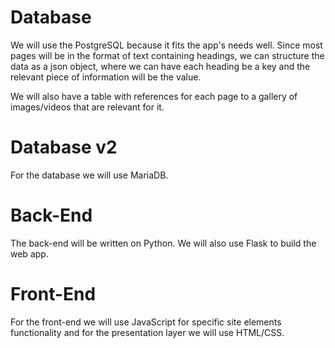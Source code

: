# Database

We will use the PostgreSQL because it fits the app's needs well. Since most pages will be in the format of text containing headings, we can structure the data as a json object, where we can have each heading be a key and the relevant piece of information will be the value.

We will also have a table with references for each page to a gallery of images/videos that are relevant for it.

# Database v2

For the database we will use MariaDB.

# Back-End

The back-end will be written on Python. We will also use Flask to build the web app.

# Front-End

For the front-end we will use JavaScript for specific site elements functionality and for the presentation layer we will use HTML/CSS.